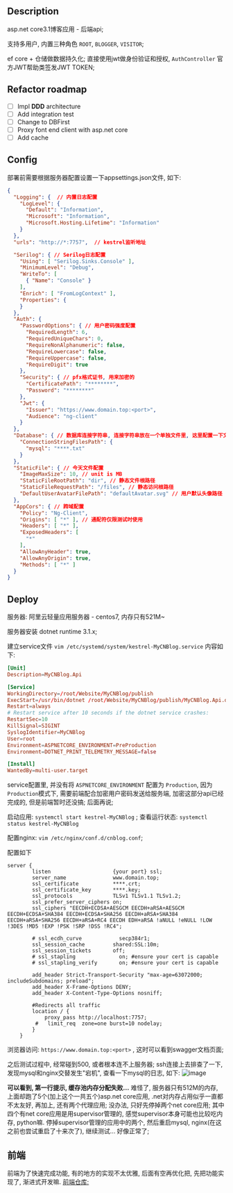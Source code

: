 ## Description

asp.net core3.1博客应用 - 后端api;

支持多用户, 内置三种角色 `ROOT`, `BLOGGER`, `VISITOR`;

ef core + 仓储做数据持久化; 直接使用jwt做身份验证和授权, `AuthController` 官方JWT帮助类签发JWT TOKEN;

## Refactor roadmap

 - [ ] Impl **DDD** architecture
 - [ ] Add integration test
 - [ ] Change to DBFirst
 - [ ] Proxy font end client with asp.net core
 - [ ] Add cache

## Config

部署前需要根据服务器配置设置一下appsettings.json文件,
如下:
```json
{
  "Logging": {  // 内置日志配置
    "LogLevel": {
      "Default": "Information",
      "Microsoft": "Information",
      "Microsoft.Hosting.Lifetime": "Information"
    }
  },
  "urls": "http://*:7757",  // kestrel监听地址

  "Serilog": { // Serilog日志配置
    "Using": [ "Serilog.Sinks.Console" ],
    "MinimumLevel": "Debug",
    "WriteTo": [
      { "Name": "Console" }
    ],
    "Enrich": [ "FromLogContext" ],
    "Properties": {
    }
  },
  "Auth": { 
    "PasswordOptions": { // 用户密码强度配置
      "RequiredLength": 6,
      "RequiredUniqueChars": 0,
      "RequireNonAlphanumeric": false,
      "RequireLowercase": false,
      "RequireUppercase": false,
      "RequireDigit": true
    },
    "Security": { // pfx格式证书, 用来加密的
      "CertificatePath": "********",
      "Password": "********"
    },
    "Jwt": {
      "Issuer": "https://www.domain.top:<port>",
      "Audience": "ng-client"
    }
  },
  "Database": { // 数据库连接字符串, 连接字符串放在一个单独文件里, 这里配置一下文件名即可
    "ConnectionStringFilesPath": {
      "mysql": "****.txt"
    }
  },
  "StaticFile": { // 今天文件配置
    "ImageMaxSize": 10, // unit is MB
    "StaticFileRootPath": "dir", // 静态文件根路径
    "StaticFileRequestPath": "/files", // 静态访问根路径
    "DefaultUserAvatarFilePath": "defaultAvatar.svg" // 用户默认头像路径
  },
  "AppCors": { // 跨域配置
    "Policy": "Ng-Client",
    "Origins": [ "*" ], // 通配符仅限测试时使用
    "Headers": [ "*" ],
    "ExposedHeaders": [
      "*"
    ],
    "AllowAnyHeader": true,
    "AllowAnyOrigin": true,
    "Methods": [ "*" ]
  }
}
```

## Deploy

服务器: 阿里云轻量应用服务器 - centos7, 内存只有521M~

服务器安装 dotnet runtime 3.1.x;

建立service文件
`vim /etc/systemd/system/kestrel-MyCNBlog.service`
内容如下:

```conf
[Unit]
Description=MyCNBlog.Api

[Service]
WorkingDirectory=/root/Website/MyCNBlog/publish
ExecStart=/usr/bin/dotnet /root/Website/MyCNBlog/publish/MyCNBlog.Api.dll
Restart=always
# Restart service after 10 seconds if the dotnet service crashes:
RestartSec=10
KillSignal=SIGINT
SyslogIdentifier=MyCNBlog
User=root
Environment=ASPNETCORE_ENVIRONMENT=PreProduction
Environment=DOTNET_PRINT_TELEMETRY_MESSAGE=false

[Install]
WantedBy=multi-user.target
```

service配置里, 并没有将 `ASPNETCORE_ENVIRONMENT` 配置为 `Production`, 因为`Production`模式下, 需要前端配合加密用户密码发送给服务端, 加密这部分api已经完成的, 但是前端暂时还没搞; 后面再说;

启动应用: `systemctl start kestrel-MyCNBlog` ;
查看运行状态: `systemctl status kestrel-MyCNBlog`

配置nginx: 
`vim /etc/nginx/conf.d/cnblog.conf`;

配置如下

```nginx
server {
        listen                    {your port} ssl;
        server_name               www.domain.top;
        ssl_certificate           ****.crt;
        ssl_certificate_key       ****.key;
        ssl_protocols             TLSv1 TLSv1.1 TLSv1.2;
        ssl_prefer_server_ciphers on;
        ssl_ciphers "EECDH+ECDSA+AESGCM EECDH+aRSA+AESGCM EECDH+ECDSA+SHA384 EECDH+ECDSA+SHA256 EECDH+aRSA+SHA384 EECDH+aRSA+SHA256 EECDH+aRSA+RC4 EECDH EDH+aRSA !aNULL !eNULL !LOW !3DES !MD5 !EXP !PSK !SRP !DSS !RC4";

        # ssl_ecdh_curve            secp384r1;
        ssl_session_cache         shared:SSL:10m;
        ssl_session_tickets       off;
        # ssl_stapling              on; #ensure your cert is capable
        # ssl_stapling_verify       on; #ensure your cert is capable

        add_header Strict-Transport-Security "max-age=63072000; includeSubdomains; preload";
        add_header X-Frame-Options DENY;
        add_header X-Content-Type-Options nosniff;

        #Redirects all traffic
        location / {
            proxy_pass http://localhost:7757;
         #   limit_req  zone=one burst=10 nodelay;
        }
    }
```

浏览器访问: `https://www.domain.top:<port>` , 这时可以看到swagger文档页面;

之后测试过程中, 经常碰到500, 或者根本连不上服务器; ssh连接上去排查了一下, 发现mysql和nginx交替发生"宕机", 查看一下mysql的日志, 如下:
![image](https://user-images.githubusercontent.com/38829279/86241070-ddfc9400-bbd4-11ea-8f6b-61a5876ddbb5.png)

**可以看到, 第一行提示, 缓存池内存分配失败...**
难怪了, 服务器只有512M的内存, 上面却跑了5个(加上这个一共五个)asp.net core应用, .net对内存占用似乎一直都不太友好, 再加上, 还有两个代理应用; 没办法, 只好先停掉两个net core应用; 其中四个有net core应用是用supervisor管理的, 感觉supervisor本身可能也比较吃内存, python嘛. 停掉supervisor管理的应用中的两个, 然后重启mysql, nginx(在这之前也尝试重启了十来次了), 继续测试... 好像正常了;

## 前端

前端为了快速完成功能, 有的地方的实现不太优雅, 后面有空再优化把, 先把功能实现了, 渐进式开发嘛. [前端仓库;](https://github.com/laggage/my-cnblog-ng)
